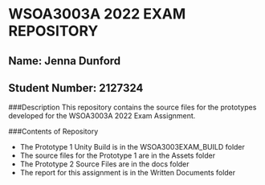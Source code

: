 # WSOA3003A 2022 EXAM REPOSITORY
## Name: Jenna Dunford
## Student Number: 2127324

###Description
This repository contains the source files for the prototypes developed for the WSOA3003A 2022 Exam Assignment.

###Contents of Repository
- The Prototype 1 Unity Build is in the WSOA3003EXAM_BUILD folder
- The source files for the Prototype 1 are in the Assets folder
- The Prototype 2 Source Files are in the docs folder
- The report for this assignment is in the Written Documents folder
